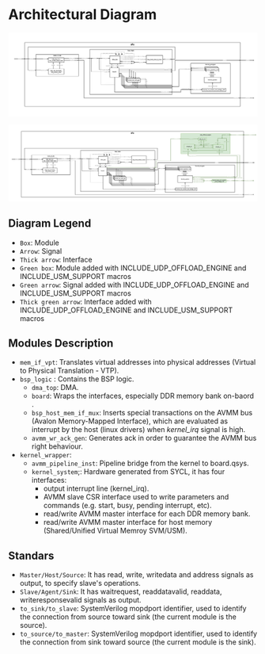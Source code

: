 # Architectural Diagram

<p align="center">
  <img src="img/img_base_arch_diagram_pipes.png" width="1000">
</p>

<p align="center">
  <img src="img/img_arch_diagram_pipes.png" width="1000">
</p>

## Diagram Legend <a name="ch_diagram_l"></a>
* `Box`: Module
* `Arrow`: Signal
* `Thick arrow`: Interface
* `Green box`: Module added with INCLUDE_UDP_OFFLOAD_ENGINE and INCLUDE_USM_SUPPORT macros
* `Green arrow`: Signal added with INCLUDE_UDP_OFFLOAD_ENGINE and INCLUDE_USM_SUPPORT macros
* `Thick green arrow`: Interface added with INCLUDE_UDP_OFFLOAD_ENGINE and INCLUDE_USM_SUPPORT macros

## Modules Description <a name="ch_modules"></a>
* `mem_if_vpt`: Translates virtual addresses into physical addresses (Virtual to Physical Translation - VTP).
* `bsp_logic` : Contains the BSP logic.
  * `dma_top`: DMA.
  * `board`: Wraps the interfaces, especially DDR memory bank on-baord .
  * `bsp_host_mem_if_mux`: Inserts special transactions on the AVMM bus (Avalon Memory-Mapped Interface), which are evaluated as interrupt by the host (linux drivers) when *kernel_irq* signal is high.
  * `avmm_wr_ack_gen`: Generates ack in order to guarantee the AVMM bus right behaviour.
* `kernel_wrapper`:
  * `avmm_pipeline_inst`: Pipeline bridge from the kernel to board.qsys. 
  * `kernel_system`;: Hardware generated from SYCL, it has four interfaces:
    * output interrupt line (kernel_irq).
    * AVMM slave CSR interface used to write parameters and commands (e.g. start, busy, pending interrupt, etc).
    * read/write AVMM master interface for each DDR memory bank.
    * read/write AVMM master interface for host memory (Shared/Unified Virtual Memroy SVM/USM).

## Standars <a name="ch_standards"></a>
* `Master/Host/Source`: It has read, write, writedata and address signals as output, to specify slave's operations.
* `Slave/Agent/Sink`: It has waitrequest, readdatavalid, readdata, writeresponsevalid signals as output.
* `to_sink/to_slave`: SystemVerilog mopdport identifier, used to identify the connection from source toward sink (the current module is the source).
* `to_source/to_master`: SystemVerilog mopdport identifier, used to identify the connection from sink toward source (the current module is the sink).